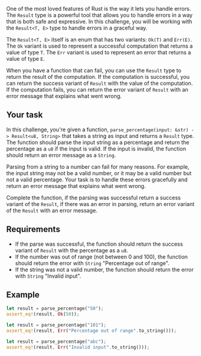 One of the most loved features of Rust is the way it lets you handle errors. The `Result` type is a powerful tool that allows you to handle errors in a way that is both safe and expressive. In this challenge, you will be working with the `Result<T, E>` type to handle errors in a graceful way.

The `Result<T, E>` itself is an enum that has two variants: `Ok(T)` and `Err(E)`. The `Ok` variant is used to represent a successful computation that returns a value of type `T`. The `Err` variant is used to represent an error that returns a value of type `E`.

When you have a function that can fail, you can use the `Result` type to return the result of the computation. If the computation is successful, you can return the success variant of `Result` with the value of the computation. If the computation fails, you can return the error variant of `Result` with an error message that explains what went wrong.

## Your task

In this challenge, you're given a function, `parse_percentage(input: &str) -> Result<u8, String>` that takes a string as input and returns a `Result` type. The function should parse the input string as a percentage and return the percentage as a `u8` if the input is valid. If the input is invalid, the function should return an error message as a `String`.

Parsing from a string to a number can fail for many reasons. For example, the input string may not be a valid number, or it may be a valid number but not a valid percentage. Your task is to handle these errors gracefully and return an error message that explains what went wrong.

Complete the function, if the parsing was successful return a success variant of the `Result`, if there was an error in parsing, return an error variant of the `Result` with an error message.

## Requirements

- If the parse was successful, the function should return the success variant of `Result` with the percentage as a `u8`.
- If the number was out of range (not between 0 and 100), the function should return the error with `String` "Percentage out of range".
- If the string was not a valid number, the function should return the error with `String` "Invalid input".

## Example

```rust
let result = parse_percentage("50");
assert_eq!(result, Ok(50));

let result = parse_percentage("101");
assert_eq!(result, Err("Percentage out of range".to_string()));

let result = parse_percentage("abc");
assert_eq!(result, Err("Invalid input".to_string()));
```

